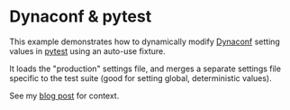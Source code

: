 # Dynaconf & pytest

This example demonstrates how to dynamically modify
[Dynaconf](https://www.dynaconf.com) setting values in
[pytest](https://docs.pytest.org) using an auto-use fixture.

It loads the "production" settings file, and merges a separate settings file
specific to the test suite (good for setting global, deterministic values).

See my [blog post](https://marcgibbons.com/posts/dynaconf-pytest) for context.
